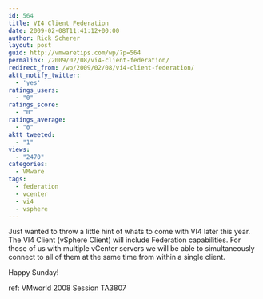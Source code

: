 ```yaml
---
id: 564
title: VI4 Client Federation
date: 2009-02-08T11:41:12+00:00
author: Rick Scherer
layout: post
guid: http://vmwaretips.com/wp/?p=564
permalink: /2009/02/08/vi4-client-federation/
redirect_from: /wp/2009/02/08/vi4-client-federation/
aktt_notify_twitter:
  - 'yes'
ratings_users:
  - "0"
ratings_score:
  - "0"
ratings_average:
  - "0"
aktt_tweeted:
  - "1"
views:
  - "2470"
categories:
  - VMware
tags:
  - federation
  - vcenter
  - vi4
  - vsphere
---
```

Just wanted to throw a little hint of whats to come with VI4 later this year.  The VI4 Client (vSphere Client) will include Federation capabilities. For those of us with multiple vCenter servers we will be able to simultaneously connect to all of them at the same time from within a single client.

Happy Sunday!

ref: VMworld 2008 Session TA3807